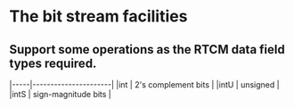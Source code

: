 # The bit stream facilities

## Support some operations as the RTCM data field types required.

|-----|----------------------|
|int  |  2's complement bits |
|intU |  unsigned            |
|intS |  sign-magnitude bits |
